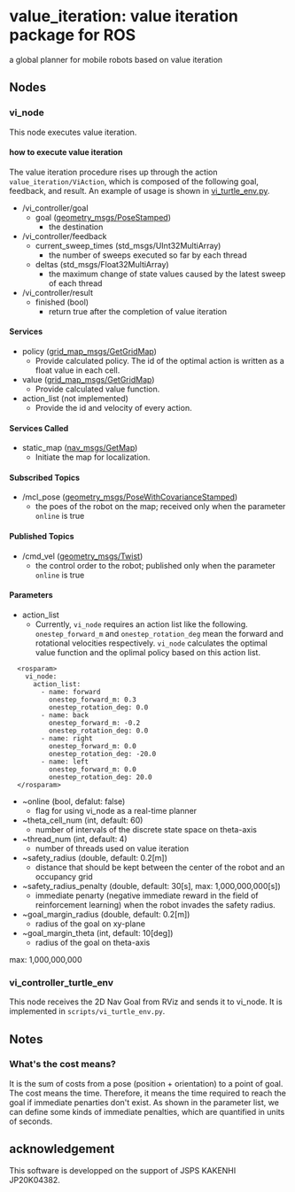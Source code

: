 # value_iteration: value iteration package for ROS

a global planner for mobile robots based on value iteration

## Nodes

### vi_node

This node executes value iteration.

#### how to execute value iteration

The value iteration procedure rises up through the action `value_iteration/ViAction`, which is composed of the following goal, feedback, and result. An example of usage is shown in [vi_turtle_env.py](https://github.com/ryuichiueda/value_iteration/blob/main/scripts/vi_turtle_env.py).

* /vi_controller/goal
    * goal ([geometry_msgs/PoseStamped](http://docs.ros.org/en/melodic/api/geometry_msgs/html/msg/PoseStamped.html))
        * the destination
* /vi_controller/feedback
    * current_sweep_times (std_msgs/UInt32MultiArray)
        * the number of sweeps executed so far by each thread
    * deltas (std_msgs/Float32MultiArray)
        * the maximum change of state values caused by the latest sweep of each thread
* /vi_controller/result
    * finished (bool)
        * return true after the completion of value iteration

#### Services

* policy ([grid_map_msgs/GetGridMap](http://docs.ros.org/en/kinetic/api/grid_map_msgs/html/srv/GetGridMap.html))
    * Provide calculated policy. The id of the optimal action is written as a float value in each cell.
* value ([grid_map_msgs/GetGridMap](http://docs.ros.org/en/kinetic/api/grid_map_msgs/html/srv/GetGridMap.html))
    * Provide calculated value function.
* action_list (not implemented)
    * Provide the id and velocity of every action.

#### Services Called

* static_map ([nav_msgs/GetMap](http://docs.ros.org/en/api/nav_msgs/html/srv/GetMap.html))
    * Initiate the map for localization.

#### Subscribed Topics

* /mcl_pose ([geometry_msgs/PoseWithCovarianceStamped](http://docs.ros.org/en/melodic/api/geometry_msgs/html/msg/PoseWithCovarianceStamped.html))
    * the poes of the robot on the map; received only when the parameter `online` is true

#### Published Topics

* /cmd_vel ([geometry_msgs/Twist](http://docs.ros.org/en/melodic/api/geometry_msgs/html/msg/Twist.html))
    * the control order to the robot; published only when the parameter `online` is true

#### Parameters

* action_list
    * Currently, `vi_node` requires an action list like the following. `onestep_forward_m` and `onestep_rotation_deg` mean the forward and rotational velocities respectively. `vi_node` calculates the optimal value function and the oplimal policy based on this action list.

```
  <rosparam>
    vi_node:
      action_list:
        - name: forward
          onestep_forward_m: 0.3
          onestep_rotation_deg: 0.0
        - name: back
          onestep_forward_m: -0.2
          onestep_rotation_deg: 0.0
        - name: right
          onestep_forward_m: 0.0
          onestep_rotation_deg: -20.0
        - name: left
          onestep_forward_m: 0.0
          onestep_rotation_deg: 20.0
  </rosparam>
```

* ~online (bool, defalut: false)
    * flag for using vi_node as a real-time planner
* ~theta_cell_num (int, default: 60) 
    * number of intervals of the discrete state space on theta-axis
* ~thread_num (int, default: 4) 
    * number of threads used on value iteration
* ~safety_radius (double, default: 0.2[m]) 
    * distance that should be kept between the center of the robot and an occupancy grid 
* ~safety_radius_penalty (double, default: 30[s], max: 1,000,000,000[s]) 
    * immediate penarty (negative immediate reward in the field of reinforcement learning) when the robot invades the safety radius. 
* ~goal_margin_radius (double, default: 0.2[m]) 
    * radius of the goal on xy-plane
* ~goal_margin_theta (int, default: 10[deg]) 
    * radius of the goal on theta-axis

max: 1,000,000,000

### vi_controller_turtle_env

This node receives the 2D Nav Goal from RViz and sends it to vi_node. It is implemented in `scripts/vi_turtle_env.py`.

## Notes

### What's the cost means?

It is the sum of costs from a pose (position + orientation) to a point of goal. The cost means the time. Therefore, it means the time required to reach the goal if immediate penarties don't exist. As shown in the parameter list, we can define some kinds of immediate penalties, which are quantified in units of seconds. 

## acknowledgement

This software is developped on the support of JSPS KAKENHI JP20K04382.

